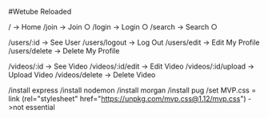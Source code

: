 #Wetube Reloaded

/ -> Home
/join -> Join ○
/login -> Login ○
/search -> Search ○

/users/:id -> See User
/users/logout -> Log Out
/users/edit -> Edit My Profile
/users/delete -> Delete My Profile

/videos/:id -> See Video
/videos/:id/edit -> Edit Video
/videos/:id/upload -> Upload Video
/videos/delete -> Delete Video

/install express
/install nodemon
/install morgan
/install pug
/set MVP.css = link (rel="stylesheet" href="https://unpkg.com/mvp.css@1.12/mvp.css") ->not essential
